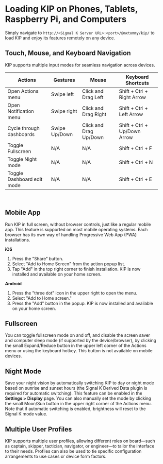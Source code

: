 # Loading KIP on Phones, Tablets, Raspberry Pi, and Computers
Simply navigate to `http://<Signal K Server URL>:<port>/@mxtommy/kip/` to load KIP and enjoy its features remotely on any device.

## Touch, Mouse, and Keyboard Navigation
KIP supports multiple input modes for seamless navigation across devices.

| Actions                      | Gestures       | Mouse                  | Keyboard Shortcuts           |
|------------------------------|----------------|------------------------|------------------------------|
| Open Actions menu            | Swipe left     | Click and Drag Left    | Shift + Ctrl + Right Arrow   |
| Open Notification menu       | Swipe right    | Click and Drag Right   | Shift + Ctrl + Left Arrow    |
| Cycle through dashboards     | Swipe Up/Down  | Click and Drag Up/Down | Shift + Ctrl + Up/Down Arrow |
| Toggle Fullscreen            | N/A            | N/A                    | Shift + Ctrl + F             |
| Toggle Night mode            | N/A            | N/A                    | Shift + Ctrl + N             |
| Toggle Dashboard edit mode   | N/A            | N/A                    | Shift + Ctrl + E             |

<br/>

## Mobile App
Run KIP in full screen, without browser controls, just like a regular mobile app. This feature is supported on most mobile operating systems. Each browser has its own way of handling Progressive Web App (PWA) installations.

**iOS**
1. Press the "Share" button.
2. Select "Add to Home Screen" from the action popup list.
3. Tap "Add" in the top right corner to finish installation.
KIP is now installed and available on your home screen.

**Android**
1. Press the "three dot" icon in the upper right to open the menu.
2. Select "Add to Home screen."
3. Press the "Add" button in the popup.
KIP is now installed and available on your home screen.

## Fullscreen
You can toggle fullscreen mode on and off, and disable the screen saver and computer sleep mode (if supported by the device/browser), by clicking the small Expand/Reduce button in the upper left corner of the Actions menu or using the keyboard hotkey. This button is not available on mobile devices.

## Night Mode
Save your night vision by automatically switching KIP to day or night mode based on sunrise and sunset hours (the Signal K Derived Data plugin is required for automatic switching). This feature can be enabled in the **Settings > Display** page. You can also manually set the mode by clicking the small Moon/Sun button in the upper right corner of the Actions menu. Note that if automatic switching is enabled, brightness will reset to the Signal K mode value.

## Multiple User Profiles
KIP supports multiple user profiles, allowing different roles on board—such as captain, skipper, tactician, navigator, or engineer—to tailor the interface to their needs. Profiles can also be used to tie specific configuration arrangements to use cases or device form factors.
